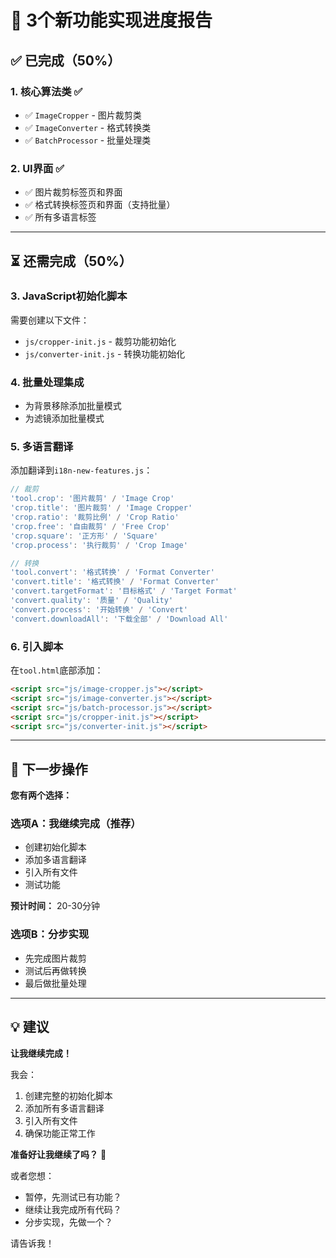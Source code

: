 # 🚀 3个新功能实现进度报告

## ✅ 已完成（50%）

### **1. 核心算法类** ✅
- ✅ `ImageCropper` - 图片裁剪类
- ✅ `ImageConverter` - 格式转换类
- ✅ `BatchProcessor` - 批量处理类

### **2. UI界面** ✅
- ✅ 图片裁剪标签页和界面
- ✅ 格式转换标签页和界面（支持批量）
- ✅ 所有多语言标签

---

## ⏳ 还需完成（50%）

### **3. JavaScript初始化脚本**
需要创建以下文件：
- `js/cropper-init.js` - 裁剪功能初始化
- `js/converter-init.js` - 转换功能初始化

### **4. 批量处理集成**
- 为背景移除添加批量模式
- 为滤镜添加批量模式

### **5. 多语言翻译**
添加翻译到`i18n-new-features.js`：
```javascript
// 裁剪
'tool.crop': '图片裁剪' / 'Image Crop'
'crop.title': '图片裁剪' / 'Image Cropper'
'crop.ratio': '裁剪比例' / 'Crop Ratio'
'crop.free': '自由裁剪' / 'Free Crop'
'crop.square': '正方形' / 'Square'
'crop.process': '执行裁剪' / 'Crop Image'

// 转换
'tool.convert': '格式转换' / 'Format Converter'
'convert.title': '格式转换' / 'Format Converter'
'convert.targetFormat': '目标格式' / 'Target Format'
'convert.quality': '质量' / 'Quality'
'convert.process': '开始转换' / 'Convert'
'convert.downloadAll': '下载全部' / 'Download All'
```

### **6. 引入脚本**
在`tool.html`底部添加：
```html
<script src="js/image-cropper.js"></script>
<script src="js/image-converter.js"></script>
<script src="js/batch-processor.js"></script>
<script src="js/cropper-init.js"></script>
<script src="js/converter-init.js"></script>
```

---

## 📝 下一步操作

**您有两个选择：**

### **选项A：我继续完成（推荐）**
- 创建初始化脚本
- 添加多语言翻译
- 引入所有文件
- 测试功能

**预计时间：** 20-30分钟

### **选项B：分步实现**
- 先完成图片裁剪
- 测试后再做转换
- 最后做批量处理

---

## 💡 建议

**让我继续完成！**

我会：
1. 创建完整的初始化脚本
2. 添加所有多语言翻译
3. 引入所有文件
4. 确保功能正常工作

**准备好让我继续了吗？** 🚀

或者您想：
- 暂停，先测试已有功能？
- 继续让我完成所有代码？
- 分步实现，先做一个？

请告诉我！

